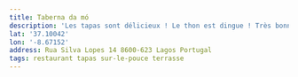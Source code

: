 ```yaml
---
title: Taberna da mó
description: 'Les tapas sont délicieux ! Le thon est dingue ! Très bonne adresse.'
lat: '37.10042'
lon: '-8.67152'
address: Rua Silva Lopes 14 8600-623 Lagos Portugal
tags: restaurant tapas sur-le-pouce terrasse
---
```

